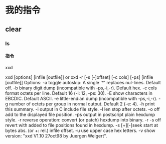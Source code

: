 # 我的指令

## clear

### ls

#### 指令

xxd

 xxd [options] [infile [outfile]]
    or
       xxd -r [-s [-]offset] [-c cols] [-ps] [infile [outfile]]
Options:
    -a          toggle autoskip: A single '*' replaces nul-lines. Default off.
    -b          binary digit dump (incompatible with -ps,-i,-r). Default hex.
    -c cols     format <cols> octets per line. Default 16 (-i: 12, -ps: 30).
    -E          show characters in EBCDIC. Default ASCII.
    -e          little-endian dump (incompatible with -ps,-i,-r).
    -g          number of octets per group in normal output. Default 2 (-e: 4).
    -h          print this summary.
    -i          output in C include file style.
    -l len      stop after <len> octets.
    -o off      add <off> to the displayed file position.
    -ps         output in postscript plain hexdump style.
    -r          reverse operation: convert (or patch) hexdump into binary.
    -r -s off   revert with <off> added to file positions found in hexdump.
    -s [+][-]seek  start at <seek> bytes abs. (or +: rel.) infile offset.
    -u          use upper case hex letters.
    -v          show version: "xxd V1.10 27oct98 by Juergen Weigert".
